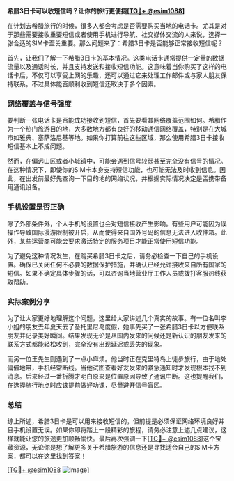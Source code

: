 **希腊3日卡可以收短信吗？让你的旅行更便捷[[TG💪+ @esim1088](https://t.me/s/esim1088)]**

在计划去希腊旅行的时候，很多人都会考虑是否需要购买当地的电话卡。尤其是对于那些需要接收重要短信或者使用手机进行导航、社交媒体交流的人来说，选择一张合适的SIM卡至关重要。那么问题来了：希腊3日卡是否能够正常接收短信呢？

首先，让我们了解一下希腊3日卡的基本情况。这类电话卡通常提供一定量的数据流量以及通话时长，并且支持发送和接收短信功能。这意味着当你购买了这样的电话卡后，不仅可以享受上网的乐趣，还可以通过它来处理工作邮件或与家人朋友保持联系。不过具体能否顺利收到短信还取决于多个因素。

### 网络覆盖与信号强度

要判断一张电话卡是否能成功接收到短信，首先要看其网络覆盖范围如何。希腊作为一个热门旅游目的地，大多数地方都有良好的移动通信网络覆盖，特别是在大城市如雅典、塞萨洛尼基等地。如果你打算前往这些区域，那么使用希腊3日卡接收短信基本上不成问题。

然而，在偏远山区或者小城镇中，可能会遇到信号较弱甚至完全没有信号的情况。在这种情况下，即使你的SIM卡本身支持短信功能，也可能无法及时收到信息。因此，在出发前最好先查询一下目的地的网络状况，并根据实际情况决定是否携带备用通讯设备。

### 手机设置是否正确

除了外部条件外，个人手机的设置也会对短信接收产生影响。有些用户可能因为误操作导致国际漫游限制被开启，从而使得来自国外号码的信息无法进入收件箱。此外，某些运营商可能会要求激活特定的服务项目才能正常使用短信功能。

为了避免这种情况发生，在购买希腊3日卡之后，请务必检查一下自己的手机设置。确保已关闭任何不必要的数据保护措施，并确认已经允许接收来自所有国家的短信。如果不确定具体步骤的话，可以咨询当地营业厅工作人员或拨打客服热线获取帮助。

### 实际案例分享

为了让大家更好地理解这个问题，这里给大家讲述几个真实的故事。有一位名叫李小姐的朋友去年夏天去了圣托里尼岛度假，她事先买了一张希腊3日卡以方便联系朋友并记录美好瞬间。结果发现无论是从国内发来的问候还是新认识的朋友发来的联系方式都能轻松收到，完全没有出现延迟或丢失的现象。

而另一位王先生则遇到了一点小麻烦。他当时正在克里特岛上徒步旅行，由于地处偏僻地带，手机经常断线。当他试图查看好友发来的紧急通知时才发现根本找不到消息。后来经过一番折腾才明白原来是位置原因导致了通讯中断。这也提醒我们，在选择旅行地点时应该提前做好功课，尽量避开信号盲区。

### 总结

综上所述，希腊3日卡是可以用来接收短信的，但前提是必须保证网络环境良好并且手机设置无误。如果你即将踏上一段精彩的旅程，请务必注意上述几点建议，这样就能让您的旅途更加顺畅愉快。最后再次强调一下[[TG💪+ @esim1088](https://t.me/s/esim1088)]这个宝藏资源，无论你是想了解更多关于希腊旅游的信息还是寻找适合自己的SIM卡方案，都可以在这里找到答案！

[[TG💪+ @esim1088](https://t.me/s/esim1088) ![Image](https://i.postimg.cc/4NQfJmqS/Snipaste-2025-05-13-00-14-12.png)]